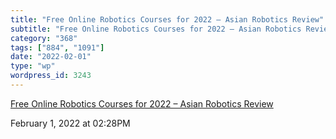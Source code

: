 ```yaml
---
title: "Free Online Robotics Courses for 2022 – Asian Robotics Review"
subtitle: "Free Online Robotics Courses for 2022 – Asian Robotics Review"
category: "368"
tags: ["884", "1091"]
date: "2022-02-01"
type: "wp"
wordpress_id: 3243
---
```

[ Free Online Robotics Courses for 2022 – Asian Robotics Review](https://asianroboticsreview.com/home584-html)
 
February 1, 2022 at 02:28PM